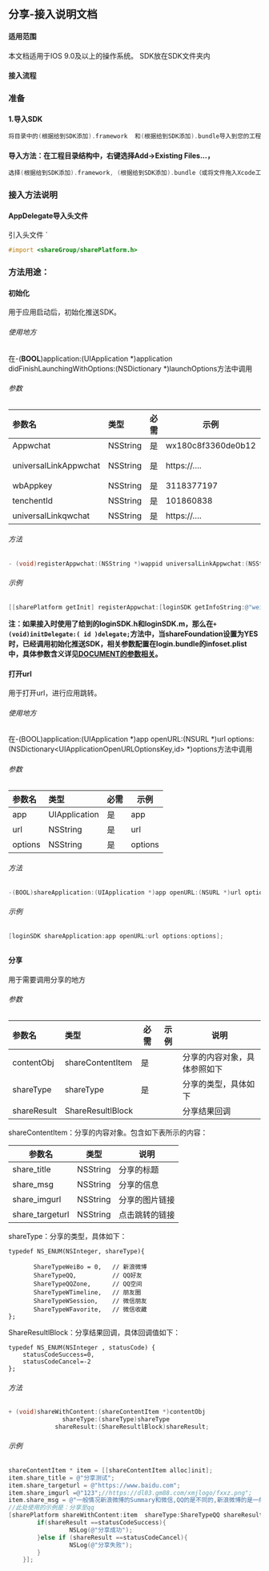 ## 分享-接入说明文档

#### 适用范围

本文档适用于IOS 9.0及以上的操作系统。
SDK放在SDK文件夹内

#### 接入流程

### 准备

#### 1.导入SDK

```objectivec
将目录中的(根据给到SDK添加).framework  和(根据给到SDK添加).bundle导入到您的工程中。
```

#### 导入方法：在工程目录结构中，右键选择Add->Existing Files...，

```objectivec
选择(根据给到SDK添加).framework, (根据给到SDK添加).bundle（或将文件拖入Xcode工程目录结构中）文件，在弹出的界面中勾选Copy items into destination group's folder(if needed)，并确保Add To Targets勾选相应target。
```

### 接入方法说明

#### AppDelegate导入头文件

 引入头文件  `

```objectivec
#import <shareGroup/sharePlatform.h>
```

### 方法用途：

#### 初始化

用于应用启动后，初始化推送SDK。

###### 使用地方

在-(**BOOL**)application:(UIApplication *)application didFinishLaunchingWithOptions:(NSDictionary *)launchOptions方法中调用

###### 参数

| 参数名                | 类型     | 必需 | 示例               | 说明              |
| :-------------------- | :------- | ---- | ------------------ | ----------------- |
| Appwchat              | NSString | 是   | wx180c8f3360de0b12 | 微信应用id        |
| universalLinkAppwchat | NSString | 是   | https://….         | 微信universalLink |
| wbAppkey              | NSString | 是   | 3118377197         | 微博appkey        |
| tenchentId            | NSString | 是   | 101860838          | qq应用id          |
| universalLinkqwchat   | NSString | 是   | https://….         | qquniversalLink   |

###### 方法

```objectivec
- (void)registerAppwchat:(NSString *)wappid universalLinkAppwchat:(NSString *)wchatlink wbAppkey:(NSString *)appkey tenchentId :(NSString *)qAppid universalLinkqwchat:(NSString *)qlink;
```

###### 示例

```objectivec
[[sharePlatform getInit] registerAppwchat:[loginSDK getInfoString:@"weichatAppid"] universalLinkAppwchat:[loginSDK getInfoString:@"wlink"] wbAppkey:[loginSDK getInfoString:@"wbAppKey"] tenchentId:[loginSDK getInfoString:@"tenchentId"] universalLinkqwchat:[loginSDK getInfoString:@"tlink"]];
```

**注：如果接入时使用了给到的loginSDK.h和loginSDK.m，那么在`+ (void)initDelegate:( id )delegate;`方法中，当shareFoundation设置为YES时，已经调用初始化推送SDK，相关参数配置在login.bundle的infoset.plist中，具体参数含义详见[DOCUMENT的参数相关](DOCUMENT.md)。**



#### 打开url

用于打开url，进行应用跳转。

###### 使用地方

在-(BOOL)application:(UIApplication *)app openURL:(NSURL *)url options:(NSDictionary<UIApplicationOpenURLOptionsKey,id> *)options方法中调用

###### 参数

| 参数名  | 类型          | 必需 | 示例    |
| :------ | :------------ | ---- | ------- |
| app     | UIApplication | 是   | app     |
| url     | NSString      | 是   | url     |
| options | NSString      | 是   | options |

###### 方法

```objectivec
-(BOOL)shareApplication:(UIApplication *)app openURL:(NSURL *)url options:(NSDictionary<UIApplicationOpenURLOptionsKey,id> *)options;
```

###### 示例

```objectivec
[loginSDK shareApplication:app openURL:url options:options];
```

## 



#### 分享

用于需要调用分享的地方

###### 参数

| 参数名      | 类型              | 必需 | 示例 | 说明                         |
| :---------- | :---------------- | ---- | ---- | ---------------------------- |
| contentObj  | shareContentItem  | 是   |      | 分享的内容对象，具体参照如下 |
| shareType   | shareType         | 是   |      | 分享的类型，具体如下         |
| shareResult | ShareResultlBlock |      |      | 分享结果回调                 |

shareContentItem：分享的内容对象。包含如下表所示的内容：

| 参数名          | 类型     | 说明           |
| --------------- | -------- | -------------- |
| share_title     | NSString | 分享的标题     |
| share_msg       | NSString | 分享的信息     |
| share_imgurl    | NSString | 分享的图片链接 |
| share_targeturl | NSString | 点击跳转的链接 |

shareType：分享的类型，具体如下：

```
typedef NS_ENUM(NSInteger, shareType){
    
       ShareTypeWeiBo = 0,   // 新浪微博
       ShareTypeQQ,          // QQ好友
       ShareTypeQQZone,      // QQ空间
       ShareTypeWTimeline,   // 朋友圈
       ShareTypeWSession,    // 微信朋友
       ShareTypeWFavorite,   // 微信收藏
};
```

ShareResultlBlock：分享结果回调，具体回调值如下：

```
typedef NS_ENUM(NSInteger , statusCode) {
    statusCodeSuccess=0,
    statusCodeCancel=-2
};
```

###### 方法

```objectivec
+ (void)shareWithContent:(shareContentItem *)contentObj
               shareType:(shareType)shareType
             shareResult:(ShareResultlBlock)shareResult;
```

###### 示例

```objectivec
shareContentItem * item = [[shareContentItem alloc]init];
item.share_title = @"分享测试";
item.share_targeturl = @"https://www.baidu.com";
item.share_imgurl =@"123";//https://dl03.gm88.com/xmjlogo/fxxz.png";
item.share_msg = @"一般情况新浪微博的Summary和微信,QQ的是不同的,新浪微博的是一般带链接的,而且总共字数不能超过140字";
//此处使用的示例是：分享至qq
[sharePlatform shareWithContent:item  shareType:ShareTypeQQ shareResult:^(NSInteger shareResult) {
        if(shareResult ==statusCodeSuccess){
                 NSLog(@"分享成功");
        }else if (shareResult ==statusCodeCancel){
                 NSLog(@"分享失败");
        }
    }];
```

## 